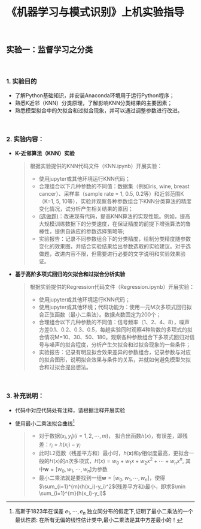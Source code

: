 # 《机器学习与模式识别》上机实验指导

&nbsp;
## 实验一：监督学习之分类
&nbsp;
### 1. 实验目的
* 了解Python基础知识，并安装Anaconda环境用于运行Python程序；
* 熟悉K近邻（KNN）分类原理，了解影响KNN分类结果的主要因素；
* 熟悉模型拟合中的欠拟合和过拟合现象，并可以通过调整参数进行改进。

&nbsp;
### 2. 实验内容：
* **K-近邻算法（KNN）实验**
  
    > 根据实验提供的KNN代码文件（KNN.ipynb）开展实验：
    >    - 使用jupyter或其他环境运行KNN代码；
    >    - 合理组合以下几种参数的不同值：数据集（例如iris, wine, breast cancer）、采样率（sample rate = 1, 0.5, 0.2等）和近邻范围K（K=1, 5, 10等），实验并观察各种参数组合下KNN分类算法的精度变化情况，试分析产生相关结果的原因；
    >    - <u>(选做题)</u>：改进现有代码，提高KNN算法的实现性能。例如，提高大规模训练数据下的分类速度，在保证精度的前提下增强算法的鲁棒性，提供自适应的参数选择策略等;
    >    - 实验报告：记录不同参数组合下的分类精度，绘制分类精度随参数变化的效果图，并结合实验结果给出参数选取的实验建议。对于选做题，改进内容不限，但需要进行必要的文字说明和实验效果验证。

* **基于高阶多项式回归的欠拟合和过拟合分析实验**

	> 根据实验提供的Regression代码文件（Regression.ipynb）开展实验：
    >    - 使用jupyter或其他环境运行KNN代码；
    >    - 使用jupyter或其他环境；代码功能为：使用一元M次多项式回归拟合正弦函数（最小二乘法）。数据点数固定为200个；
    >    - 合理组合以下几种参数的不同值：信号频率（1、2、4、8），噪声方差0.1、0.2、0.3、0.5，每趟实验同时观察4种阶数的多项式的拟合情况M=10、30、50、180。观察各种参数组合下多项式回归对信号与噪声的拟合程度，分析产生欠拟合和过拟合现象的一些条件；
    >    - 实验报告：记录有明显拟合效果差异的参数组合，记录参数与对应的拟合图形，说明拟合效果与条件的关系，并就如何避免模型欠拟合和过拟合提出想法。

&nbsp;
### 3. 补充说明：
* 代码中对应代码处有注释，请根据注释开展实验
* 使用最小二乘法拟合曲线[^最小二乘法]

	> [^最小二乘法]: 高斯于1823年在误差 $e_1 , \cdots, e_n$ 独立同分布的假定下,证明了最小二乘法的一个最优性质: 在所有无偏的线性估计类中,最小二乘法是其中方差最小的！
	> - 对于数据$(x_i, y_i) (i=1,2,\cdots,m)$， 拟合出函数$h(x)$，有误差，即残差：$r_i=h(x_i)-y_i$
	> - 此时L2范数（残差平方和）最小时，$h(\mathbf{x})$和$y$相似度最高，更拟合一般的$H(x)$的$n$次多项式，$H(x)=w_0+w_1x+w_2x^2+\cdots+w_nx^n$, 其中$\mathbf{w}=[w_0, w_1, \cdots, w_n]$为参数
	> - 最小二乘法就是要找到一组$\mathbf{w}=[w_0, w_1, \cdots, w_n]$，使得$\sum_{i=1}^{m}(h(x_i)-y_i)^2$(残差平方和)最小，即求$\min \sum_{i=1}^{m}(h(x_i)-y_i)$


